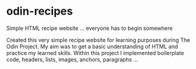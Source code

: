 # odin-recipes
Simple HTML recipe website ... everyone has to begin somewhere

Created this very simple recipe website for learning purposes during The Odin Project.
My aim was to get a basic understanding of HTML and practice my learned skills.
Within this project I implemented boilerplate code, headers, lists, images, anchors, paragraphs ...
